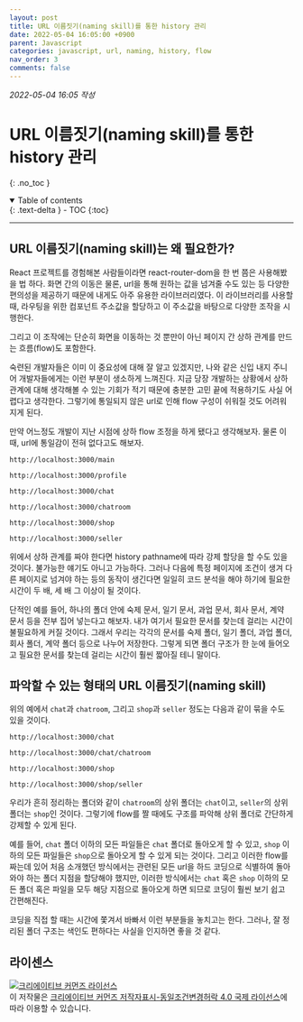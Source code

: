 ```yaml
---
layout: post
title: URL 이름짓기(naming skill)를 통한 history 관리
date: 2022-05-04 16:05:00 +0900
parent: Javascript
categories: javascript, url, naming, history, flow
nav_order: 3
comments: false
---
```


*2022-05-04 16:05 작성*

# URL 이름짓기(naming skill)를 통한 history 관리
{: .no_toc }

<details open markdown="block">
  <summary>
    Table of contents
  </summary>
  {: .text-delta }
- TOC
{:toc}
</details>

---

## URL 이름짓기(naming skill)는 왜 필요한가?

React 프로젝트를 경험해본 사람들이라면 react-router-dom을 한 번 쯤은 사용해봤을 법 하다. 화면 간의 이동은 물론, url을 통해 원하는 값을 넘겨줄 수도 있는 등 다양한 편의성을 제공하기 때문에 내게도 아주 유용한 라이브러리였다. 이 라이브러리를 사용할 때, 라우팅을 위한 컴포넌트 주소값을 할당하고 이 주소값을 바탕으로 다양한 조작을 시행한다.

그리고 이 조작에는 단순히 화면을 이동하는 것 뿐만이 아닌 페이지 간 상하 관계를 만드는 흐름(flow)도 포함한다.

숙련된 개발자들은 이미 이 중요성에 대해 잘 알고 있겠지만, 나와 같은 신입 내지 주니어 개발자들에게는 이런 부분이 생소하게 느껴진다. 지금 당장 개발하는 상황에서 상하 관계에 대해 생각해볼 수 있는 기회가 적기 때문에 충분한 고민 끝에 적용하기도 사실 어렵다고 생각한다. 그렇기에 통일되지 않은 url로 인해 flow 구성이 쉬워질 것도 어려워지게 된다.

만약 어느정도 개발이 지난 시점에 상하 flow 조정을 하게 됐다고 생각해보자. 물론 이 때, url에 통일감이 전혀 없다고도 해보자.

```
http://localhost:3000/main

http://localhost:3000/profile

http://localhost:3000/chat

http://localhost:3000/chatroom

http://localhost:3000/shop

http://localhost:3000/seller
```

위에서 상하 관계를 짜야 한다면 history pathname에 따라 강제 할당을 할 수도 있을 것이다. 불가능한 얘기도 아니고 가능하다. 그러나 다음에 특정 페이지에 조건이 생겨 다른 페이지로 넘겨야 하는 등의 동작이 생긴다면 일일히 코드 분석을 해야 하기에 필요한 시간이 두 배, 세 배 그 이상이 될 것이다.

단적인 예를 들어, 하나의 폴더 안에 숙제 문서, 일기 문서, 과업 문서, 회사 문서, 계약 문서 등을 전부 집어 넣는다고 해보자. 내가 여기서 필요한 문서를 찾는데 걸리는 시간이 불필요하게 커질 것이다. 그래서 우리는 각각의 문서를 숙제 폴더, 일기 폴더, 과업 폴더, 회사 폴더, 계약 폴더 등으로 나누어 저장한다. 그렇게 되면 폴더 구조가 한 눈에 들어오고 필요한 문서를 찾는데 걸리는 시간이 훨씬 짧아질 테니 말이다.

## 파악할 수 있는 형태의 URL 이름짓기(naming skill)

위의 예에서 `chat`과 `chatroom`, 그리고 `shop`과 `seller` 정도는 다음과 같이 묶을 수도 있을 것이다.

```
http://localhost:3000/chat

http://localhost:3000/chat/chatroom

http://localhost:3000/shop

http://localhost:3000/shop/seller
```

우리가 흔히 정리하는 폴더와 같이 `chatroom`의 상위 폴더는 `chat`이고, `seller`의 상위 폴더는 `shop`인 것이다. 그렇기에 flow를 짤 때에도 구조를 파악해 상위 폴더로 간단하게 강제할 수 있게 된다.

예를 들어, `chat` 폴더 이하의 모든 파일들은 `chat` 폴더로 돌아오게 할 수 있고, `shop` 이하의 모든 파일들은 `shop`으로 돌아오게 할 수 있게 되는 것이다. 그리고 이러한 flow를 짜는데 있어 처음 소개했던 방식에서는 관련된 모든 url을 하드 코딩으로 식별하여 돌아와야 하는 폴더 지점을 할당해야 했지만, 이러한 방식에서는 `chat` 혹은 `shop` 이하의 모든 폴더 혹은 파일을 모두 해당 지점으로 돌아오게 하면 되므로 코딩이 훨씬 보기 쉽고 간편해진다.

코딩을 직접 할 때는 시간에 쫓겨서 바빠서 이런 부분들을 놓치고는 한다. 그러나, 잘 정리된 폴더 구조는 색인도 편하다는 사실을 인지하면 좋을 것 같다.

## 라이센스

<a rel="license" href="http://creativecommons.org/licenses/by-sa/4.0/"><img alt="크리에이티브 커먼즈 라이선스" style="border-width:0" src="https://i.creativecommons.org/l/by-sa/4.0/88x31.png" /></a><br />이 저작물은 <a rel="license" href="http://creativecommons.org/licenses/by-sa/4.0/">크리에이티브 커먼즈 저작자표시-동일조건변경허락 4.0 국제 라이선스</a>에 따라 이용할 수 있습니다.

<script src="https://utteranc.es/client.js"
        repo="mauvpark/mauvpark.github.io" 
        issue-term="pathname"
        theme="github-light"
        label="comment"
        crossorigin="anonymous"
        async>
</script>
